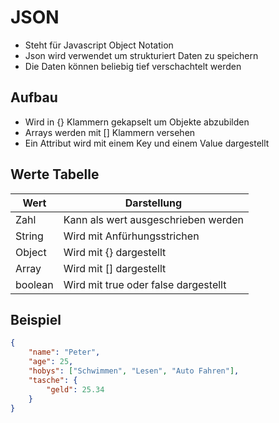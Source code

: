 # JSON

- Steht für Javascript Object Notation
- Json wird verwendet um strukturiert Daten zu speichern
- Die Daten können beliebig tief verschachtelt werden

## Aufbau

- Wird in {} Klammern gekapselt um Objekte abzubilden
- Arrays werden mit [] Klammern versehen
- Ein Attribut wird mit einem Key und einem Value dargestellt

## Werte Tabelle

|Wert|Darstellung|
|-|-|
|Zahl|Kann als wert ausgeschrieben werden|
|String|Wird mit Anfürhungsstrichen|
|Object|Wird mit {} dargestellt|
|Array|Wird mit [] dargestellt|
|boolean|Wird mit true oder false dargestellt|

	
## Beispiel 

``` json
{
	"name": "Peter",
	"age": 25,
	"hobys": ["Schwimmen", "Lesen", "Auto Fahren"],
	"tasche": {
		"geld": 25.34
	}
}
```
